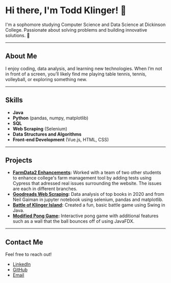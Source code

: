 # Hi there, I'm Todd Klinger! 👋

I'm a sophomore studying Computer Science and Data Science at Dickinson College. Passionate about solving problems and building innovative solutions. 🚀

---

## About Me
I enjoy coding, data analysis, and learning new technologies. When I’m not in front of a screen, you’ll likely find me playing table tennis, tennis, volleyball, or exploring something new.

---

## Skills
- **Java**
- **Python** (pandas, numpy, matplotlib)
- **SQL**
- **Web Scraping** (Selenium)
- **Data Structures and Algorithms**
- **Front-end Development** (Vue.js, HTML, CSS)

---

## Projects
- **[FarmData2 Enhancements](https://github.com/XxToddTheGodxX/FD2School-FarmData2/branches):** Worked with a team of two other students to enhance college's farm management tool by adding tests using Cypress that adressed real issues surrounding the website. The issues are each in different branches.
- **[Goodreads Web Scraping](https://github.com/Toddthegod1/GoodreadsWebscraping):** Data analysis of top books in 2020 and from Neil Gaiman in jupyter notebook using selenium, pandas and matplotlib.
- **[Battle of Klinger Island](https://github.com/Toddthegod1/GameDevelopment):** Created a fun, basic battle game using Swing in Java.
- **[Modified Pong Game](https://github.com/Toddthegod1/PaddleWars):** Interactive pong game with additional features such as a wall that the ball bounces off of using JavaFDX.

---

## Contact Me
Feel free to reach out!

- [LinkedIn](https://www.linkedin.com/in/todd-klinger-35b576269/)
- [GitHub](https://github.com/Toddthegod1)
- [Email](mailto:toddjek@icloud.com)

